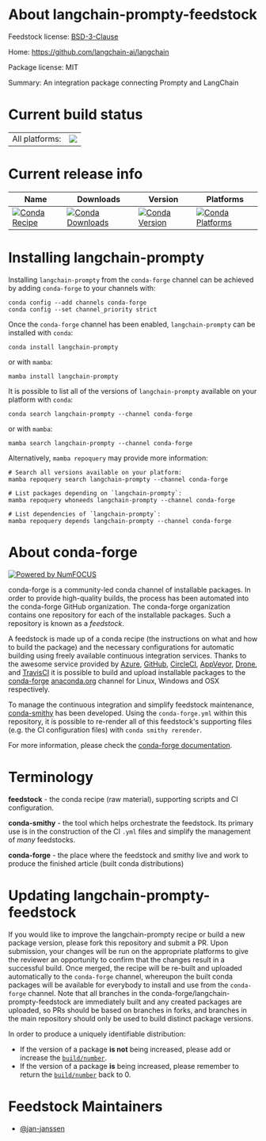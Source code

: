 About langchain-prompty-feedstock
=================================

Feedstock license: [BSD-3-Clause](https://github.com/conda-forge/langchain-prompty-feedstock/blob/main/LICENSE.txt)

Home: https://github.com/langchain-ai/langchain

Package license: MIT

Summary: An integration package connecting Prompty and LangChain

Current build status
====================


<table><tr><td>All platforms:</td>
    <td>
      <a href="https://dev.azure.com/conda-forge/feedstock-builds/_build/latest?definitionId=22651&branchName=main">
        <img src="https://dev.azure.com/conda-forge/feedstock-builds/_apis/build/status/langchain-prompty-feedstock?branchName=main">
      </a>
    </td>
  </tr>
</table>

Current release info
====================

| Name | Downloads | Version | Platforms |
| --- | --- | --- | --- |
| [![Conda Recipe](https://img.shields.io/badge/recipe-langchain--prompty-green.svg)](https://anaconda.org/conda-forge/langchain-prompty) | [![Conda Downloads](https://img.shields.io/conda/dn/conda-forge/langchain-prompty.svg)](https://anaconda.org/conda-forge/langchain-prompty) | [![Conda Version](https://img.shields.io/conda/vn/conda-forge/langchain-prompty.svg)](https://anaconda.org/conda-forge/langchain-prompty) | [![Conda Platforms](https://img.shields.io/conda/pn/conda-forge/langchain-prompty.svg)](https://anaconda.org/conda-forge/langchain-prompty) |

Installing langchain-prompty
============================

Installing `langchain-prompty` from the `conda-forge` channel can be achieved by adding `conda-forge` to your channels with:

```
conda config --add channels conda-forge
conda config --set channel_priority strict
```

Once the `conda-forge` channel has been enabled, `langchain-prompty` can be installed with `conda`:

```
conda install langchain-prompty
```

or with `mamba`:

```
mamba install langchain-prompty
```

It is possible to list all of the versions of `langchain-prompty` available on your platform with `conda`:

```
conda search langchain-prompty --channel conda-forge
```

or with `mamba`:

```
mamba search langchain-prompty --channel conda-forge
```

Alternatively, `mamba repoquery` may provide more information:

```
# Search all versions available on your platform:
mamba repoquery search langchain-prompty --channel conda-forge

# List packages depending on `langchain-prompty`:
mamba repoquery whoneeds langchain-prompty --channel conda-forge

# List dependencies of `langchain-prompty`:
mamba repoquery depends langchain-prompty --channel conda-forge
```


About conda-forge
=================

[![Powered by
NumFOCUS](https://img.shields.io/badge/powered%20by-NumFOCUS-orange.svg?style=flat&colorA=E1523D&colorB=007D8A)](https://numfocus.org)

conda-forge is a community-led conda channel of installable packages.
In order to provide high-quality builds, the process has been automated into the
conda-forge GitHub organization. The conda-forge organization contains one repository
for each of the installable packages. Such a repository is known as a *feedstock*.

A feedstock is made up of a conda recipe (the instructions on what and how to build
the package) and the necessary configurations for automatic building using freely
available continuous integration services. Thanks to the awesome service provided by
[Azure](https://azure.microsoft.com/en-us/services/devops/), [GitHub](https://github.com/),
[CircleCI](https://circleci.com/), [AppVeyor](https://www.appveyor.com/),
[Drone](https://cloud.drone.io/welcome), and [TravisCI](https://travis-ci.com/)
it is possible to build and upload installable packages to the
[conda-forge](https://anaconda.org/conda-forge) [anaconda.org](https://anaconda.org/)
channel for Linux, Windows and OSX respectively.

To manage the continuous integration and simplify feedstock maintenance,
[conda-smithy](https://github.com/conda-forge/conda-smithy) has been developed.
Using the ``conda-forge.yml`` within this repository, it is possible to re-render all of
this feedstock's supporting files (e.g. the CI configuration files) with ``conda smithy rerender``.

For more information, please check the [conda-forge documentation](https://conda-forge.org/docs/).

Terminology
===========

**feedstock** - the conda recipe (raw material), supporting scripts and CI configuration.

**conda-smithy** - the tool which helps orchestrate the feedstock.
                   Its primary use is in the construction of the CI ``.yml`` files
                   and simplify the management of *many* feedstocks.

**conda-forge** - the place where the feedstock and smithy live and work to
                  produce the finished article (built conda distributions)


Updating langchain-prompty-feedstock
====================================

If you would like to improve the langchain-prompty recipe or build a new
package version, please fork this repository and submit a PR. Upon submission,
your changes will be run on the appropriate platforms to give the reviewer an
opportunity to confirm that the changes result in a successful build. Once
merged, the recipe will be re-built and uploaded automatically to the
`conda-forge` channel, whereupon the built conda packages will be available for
everybody to install and use from the `conda-forge` channel.
Note that all branches in the conda-forge/langchain-prompty-feedstock are
immediately built and any created packages are uploaded, so PRs should be based
on branches in forks, and branches in the main repository should only be used to
build distinct package versions.

In order to produce a uniquely identifiable distribution:
 * If the version of a package **is not** being increased, please add or increase
   the [``build/number``](https://docs.conda.io/projects/conda-build/en/latest/resources/define-metadata.html#build-number-and-string).
 * If the version of a package **is** being increased, please remember to return
   the [``build/number``](https://docs.conda.io/projects/conda-build/en/latest/resources/define-metadata.html#build-number-and-string)
   back to 0.

Feedstock Maintainers
=====================

* [@jan-janssen](https://github.com/jan-janssen/)

